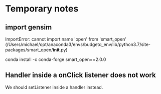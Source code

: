 Temporary notes
================

## import gensim
ImportError: cannot import name 'open' from 'smart_open' (/Users/michael/opt/anaconda3/envs/budgetq_env/lib/python3.7/site-packages/smart_open/__init__.py)

conda install -c conda-forge smart_open==2.0.0

## Handler inside a onClick listener does not work
We should setListener inside a handler instead.